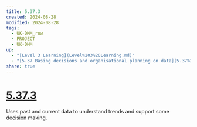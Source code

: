 ```yaml
---
title: 5.37.3
created: 2024-08-28
modified: 2024-08-28
tags:
  - UK-DMM_row
  - PROJECT
  - UK-DMM
up:
  - "[Level 3 Learning](Level%203%20Learning.md)"
  - "[5.37 Basing decisions and organisational planning on data](5.37%20Basing%20decisions%20and%20organisational%20planning%20on%20data.md)"
share: true
---
```

# [5.37.3](5.37.3.md)

Uses past and current data to understand trends and support some decision making.
